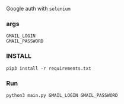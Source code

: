 Google auth with `selenium`


### args
    GMAIL_LOGIN
    GMAIL_PASSWORD

### INSTALL
    pip3 install -r requirements.txt

### Run
    python3 main.py GMAIL_LOGIN GMAIL_PASSWORD